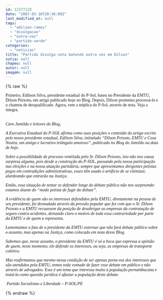 ```yaml
---
id: 12377128
date: "2007-03-16T20:30:00Z"
last_modified_at: null
tags:
  - "adilson-ramos"
  - "divulgacao"
  - "outra-vez"
  - "partido-verde"
categories:
  - "noticias"
title: "Partido divulga nota batendo outra vez em Dilson"
sutia: null
chapeu: null
autor: null
imagem: null
---
```

{% raw %}
<p><P><FONT face=Verdana>Primeiro, Edilson Silva, presidente estadual do P-Sol, bateu no Presidente da EMTU, Dilson Peixoto, em artigo publicado hoje no Blog. Depois, Dilson prometeu processá-lo e o chamou de desqualificado. Agora, vem&nbsp;a tréplica do P-Sol, através de nota. Veja a íntegra.</FONT></P></p>
<p><P><BR><FONT face=Verdana><EM>Caro Jamildo e leitores do Blog, </EM></FONT></P></p>
<p><P><FONT face=Verdana><EM>A Executiva Estadual do P-SOL afirma como suas posições o conteúdo do artigo escrito pelo nosso presidente estadual, Edilson Silva, intitulado “Dílson Peixoto, EMTU e Cosa Nostra, um antigo e lucrativo triângulo amoroso”, publicado no Blog do Jamildo na data de hoje. </EM></FONT></P></p>
<p><P><FONT face=Verdana><EM>Sobre a possibilidade de processo ventilada pelo Sr. Dílson Peixoto, isto não nos causa surpresa alguma, pois desde a construção do P-SOL, passando pela nossa participação nas eleições e na nossa atuação partidária, sempre que apresentamos dirigentes petistas pegos em contradições administrativas, esses têm usado o artifício de se vitimizar, alardeando que entrarão na Justiça. </EM></FONT></P></p>
<p><P><FONT face=Verdana><EM>Então, essa situação de tentar se defender longe do debate público não nos surpreende: estamos diante do “modo petista de fugir do debate”.&nbsp; </EM></FONT></P></p>
<p><P><FONT face=Verdana><EM>A evidência de quem são os interesses defendidos pela EMTU, diretamente na pessoa de seu presidente, foi desnudada através da pressão popular que fez com que o Sr. Dílson Peixoto e a EMTU recuassem da posição de desobrigar as empresas da contratação de seguro contra acidentes, deixando claro o motivo de toda essa contrariedade por parte da EMTU e de quem a representa.&nbsp; </EM></FONT></P></p>
<p><P><FONT face=Verdana><EM>Lamentamos o fato de o presidente da EMTU externar que não fará debate público sobre o assunto, mas apenas na Justiça, como colocado em nota desse Blog. </EM></FONT></P></p>
<p><P><FONT face=Verdana><EM>Sabemos que, nesse assunto, o presidente da EMTU é só a boca que expressa a opinião de quem, neste momento, ele defende os interesses, ou seja, as empresas de transporte coletivo. </EM></FONT></P></p>
<p><P><FONT face=Verdana><EM>Mas reafirmamos que mesmo nessa condição de ser apenas porta-voz dos interesses que são atendidos pela EMTU, temos toda vontade de fazer esse debate em público e não através de advogados. Esse é um tema que interessa muito à população pernambucana e tratá-la como questão jurídica é afastar a população deste debate. </EM></FONT></P></p>
<p><P><FONT face=Verdana><EM>&nbsp;Partido Socialismo e Liberdade – P-SOL/PE </EM></FONT></P> </p>
{% endraw %}